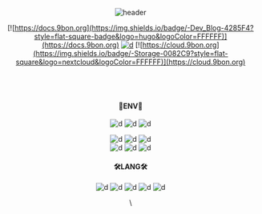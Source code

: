 <div align="center">

![header](https://capsule-render.vercel.app/api?type=waving&color=auto&height=300&height=120&section=header&text=Bonehyeon%20Gu&fontSize=80&animation=fadeIn)

[![https://docs.9bon.org](https://img.shields.io/badge/-Dev_Blog-4285F4?style=flat-square-badge&logo=hugo&logoColor=FFFFFF)](https://docs.9bon.org) [![d](https://img.shields.io/badge/-bonhyeon.gu@9bon.org-EA4335?style=flat-square&logo=gmail&logoColor=FFFFFF)](bonhyeon.gu@9bon.org) [![https://cloud.9bon.org](https://img.shields.io/badge/-Storage-0082C9?style=flat-square&logo=nextcloud&logoColor=FFFFFF)](https://cloud.9bon.org) 
<br><br><br><br>
#### 🧰ENV🧰
![d](https://img.shields.io/badge/-debian-A81D33?style=for-the-badge&logo=debian) ![d](https://img.shields.io/badge/-ubuntu-E95420?style=for-the-badge&logo=ubuntu&logoColor=FFFFFF) ![d](https://img.shields.io/badge/-Kubernetes-326CE5?style=for-the-badge&logo=Kubernetes&logoColor=FFFFFF)

![d](https://img.shields.io/badge/-Nginx-009639?style=flat-square&logo=nginx) ![d](https://img.shields.io/badge/-Apache-D22128?style=flat-square&logo=apache)  ![d](https://img.shields.io/badge/-Flask-000000?style=flat-square&logo=flask&logoColor=FFFFFF)  
![d](https://img.shields.io/badge/-MariaDB-003545?style=flat-square&logo=mariadb&logoColor=FFFFFF) ![d](https://img.shields.io/badge/-MSSQL-CC2927?style=flat-square&logo=MicrosoftSQLServer&logoColor=FFFFFF) ![d](https://img.shields.io/badge/-MongoDB-47A248?style=flat-square&logo=MongoDB&logoColor=FFFFFF) 

#### 🛠LANG🛠
![d](https://img.shields.io/badge/-C%2B%2B-00599C?style=flat-square&logo=c%2B%2B&logoColor=FFFFFF) ![d](https://img.shields.io/badge/-Java-007396?style=flat-square&logo=java&logoColor=FFFFFF) ![d](https://img.shields.io/badge/-Python-3776AB?style=flat-square&logo=python&logoColor=FFFFFF) ![d](https://img.shields.io/badge/-PHP-777BB4?style=flat-square&logo=php&logoColor=FFFFFF) ![d](https://img.shields.io/badge/-JS-F7DF1E?style=flat-square&logo=javascript&logoColor=FFFFFF) 

\\<!--![![solved.ac tier](http://mazassumnida.wtf/api/v2/generate_badge?boj=whwhdtk)](https://solved.ac/whwhdtk)-->

</div>


